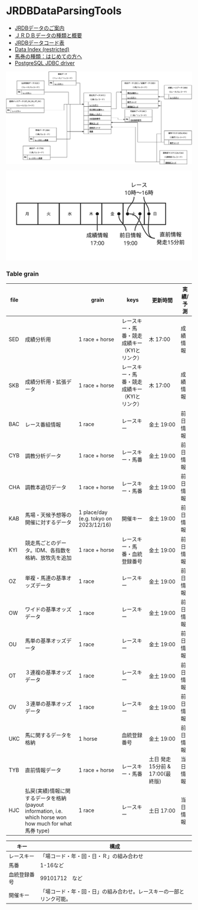 # JRDBDataParsingTools

- [JRDBデータのご案内](http://www.jrdb.com/program/data.html)
- [ＪＲＤＢデータの種類と概要](http://www.jrdb.com/program/jrdb_data_doc.txt)
- [JRDBデータコード表](http://www.jrdb.com/program/jrdb_code.txt)
- [Data Index (restricted)](http://www.jrdb.com/member/dataindex.html)
- [馬券の種類：はじめての方へ](https://www.jra.go.jp/kouza/beginner/baken/)
- [PostgreSQL JDBC driver](https://jdbc.postgresql.org/download/)


![ER](./images/JRDB.drawio.png)

![schedule](./images/schedule.png)


### Table grain

| file |                                                                                                           | grain                                  | keys                                          | 更新時間                        | 実績/予測 |
| ---- | --------------------------------------------------------------------------------------------------------- | -------------------------------------- | --------------------------------------------- | ------------------------------- | --------- |
| SED  | 成績分析用                                                                                                | 1 race + horse                         | レースキー・馬番・競走成績キー（KYIとリンク） | 木 17:00                        | 成績情報  |
| SKB  | 成績分析用・拡張データ                                                                                    | 1 race + horse                         | レースキー・馬番・競走成績キー（KYIとリンク） | 木 17:00                        | 成績情報  |
| BAC  | レース番組情報                                                                                            | 1 race                                 | レースキー                                    | 金土	19:00                      | 前日情報  |
| CYB  | 調教分析データ                                                                                            | 1 race + horse                         | レースキー・馬番                              | 金土	19:00                      | 前日情報  |
| CHA  | 調教本追切データ                                                                                          | 1 race + horse                         | レースキー・馬番                              | 金土	19:00                      | 前日情報  |
| KAB  | 馬場・天候予想等の開催に対するデータ                                                                      | 1 place/day (e.g. tokyo on 2023/12/16) | 開催キー                                      | 金土	19:00                      | 前日情報  |
| KYI  | 競走馬ごとのデータ。IDM、各指数を格納、放牧先を追加                                                       | 1 race + horse                         | レースキー・馬番・血統登録番号                | 金土	19:00                      | 前日情報  |
| OZ   | 単複・馬連の基準オッズデータ                                                                              | 1 race                                 | レースキー                                    | 金土	19:00                      | 前日情報  |
| OW   | ワイドの基準オッズデータ                                                                                  | 1 race                                 | レースキー                                    | 金土	19:00                      | 前日情報  |
| OU   | 馬単の基準オッズデータ                                                                                    | 1 race                                 | レースキー                                    | 金土	19:00                      | 前日情報  |
| OT   | ３連複の基準オッズデータ                                                                                  | 1 race                                 | レースキー                                    | 金土	19:00                      | 前日情報  |
| OV   | ３連単の基準オッズデータ                                                                                  | 1 race                                 | レースキー                                    | 金土	19:00                      | 前日情報  |
| UKC  | 馬に関するデータを格納                                                                                    | 1 horse                                | 血統登録番号                                  | 金土	19:00                      | 前日情報  |
| TYB  | 直前情報データ                                                                                            | 1 race + horse                         | レースキー・馬番                              | 土日 発走15分前 & 17:00(最終版) | 当日情報  |
| HJC  | 払戻(実績)情報に関するデータを格納 (payout information, i.e. which horse won how much for what 馬券 type) | 1 race                                 | レースキー                                    | 土日 17:00                      | 当日情報  |


| キー         | 構成                                                                 |
| ------------ | -------------------------------------------------------------------- |
| レースキー   | 「場コード・年・回・日・Ｒ」の組み合わせ                             |
| 馬番         | 1-16など                                                             |
| 血統登録番号 | 99101712　など                                                       |
| 開催キー     | 「場コード・年・回・日」の組み合わせ。レースキーの一部とリンク可能。 |

